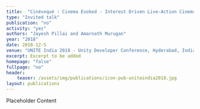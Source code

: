 ```yaml
---
title:  "Cinévoqué : Cinema Evoked - Interest Driven Live-Action Cinema in Virtual Reality"
type: "Invited talk"
publication: "no"
activity: "yes"
authors: "Jayesh Pillai and Amarnath Murugan"
year: "2018"
date: 2018-12-5
venue: "UNITE India 2018 - Unity Developer Conference, Hyderabad, India"
excerpt: Excerpt to be added
homepage: "false"
fullpage: "no"
header:
    teaser: /assets/img/publications/icon-pub-uniteindia2018.jpg
layout: publications    
---
```


Placeholder Content